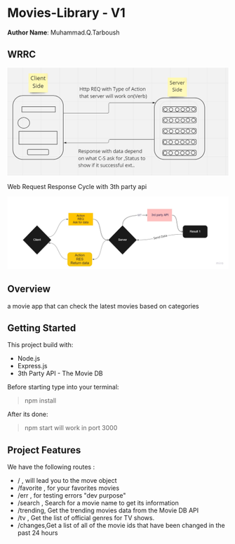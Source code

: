 # Movies-Library - V1

**Author Name**: Muhammad.Q.Tarboush

## WRRC

![WRRC](./WRRC.png)

Web Request Response Cycle with 3th party api

![WRRC3TH](./WRRC3TH.jpg)

## Overview

a movie app that can check the latest movies based on categories

## Getting Started

This project build with:

- Node.js
- Express.js
- 3th Party API - The Movie DB

Before starting type into your terminal:

> npm install

After its done:
> npm start
will work in port 3000

## Project Features

We have the following routes :

- / , will lead you to the move object
- /favorite , for your favorites movies
- /err , for testing errors "dev purpose"
- /search , Search for a movie name to get its information
- /trending, Get the trending movies data from the Movie DB API
- /tv , Get the list of official genres for TV shows.
- /changes,Get a list of all of the movie ids that have been changed in the past 24 hours
